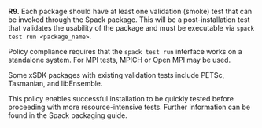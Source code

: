 **R9.** Each package should have at least one validation (smoke) test that can be invoked through the Spack package.  This will be a post-installation test that validates the usability of the package and must be executable via `spack test run <package_name>`.

Policy compliance requires that the `spack test run` interface works on a standalone system. For MPI tests, MPICH or Open MPI may be used.

Some xSDK packages with existing validation tests include PETSc, Tasmanian, and libEnsemble.

This policy enables successful installation to be quickly tested before proceeding with more resource-intensive tests. Further information can be found in the Spack packaging guide.
